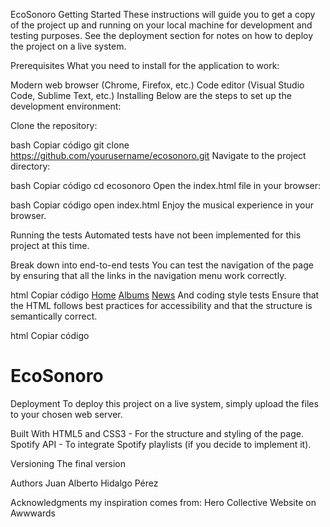 EcoSonoro
Getting Started
These instructions will guide you to get a copy of the project up and running on your local machine for development and testing purposes. See the deployment section for notes on how to deploy the project on a live system.

Prerequisites
What you need to install for the application to work:

Modern web browser (Chrome, Firefox, etc.)
Code editor (Visual Studio Code, Sublime Text, etc.)
Installing
Below are the steps to set up the development environment:

Clone the repository:

bash
Copiar código
git clone https://github.com/yourusername/ecosonoro.git
Navigate to the project directory:

bash
Copiar código
cd ecosonoro
Open the index.html file in your browser:

bash
Copiar código
open index.html
Enjoy the musical experience in your browser.

Running the tests
Automated tests have not been implemented for this project at this time.

Break down into end-to-end tests
You can test the navigation of the page by ensuring that all the links in the navigation menu work correctly.

html
Copiar código
<a href="index.html">Home</a>
<a href="albums.html">Albums</a>
<a href="news.html">News</a>
And coding style tests
Ensure that the HTML follows best practices for accessibility and that the structure is semantically correct.

html
Copiar código
<h1>EcoSonoro</h1>
Deployment
To deploy this project on a live system, simply upload the files to your chosen web server.

Built With
HTML5 and CSS3 - For the structure and styling of the page.
Spotify API - To integrate Spotify playlists (if you decide to implement it).


Versioning
The final version

Authors
Juan Alberto Hidalgo Pérez



Acknowledgments
my inspiration comes from: Hero Collective Website on Awwwards